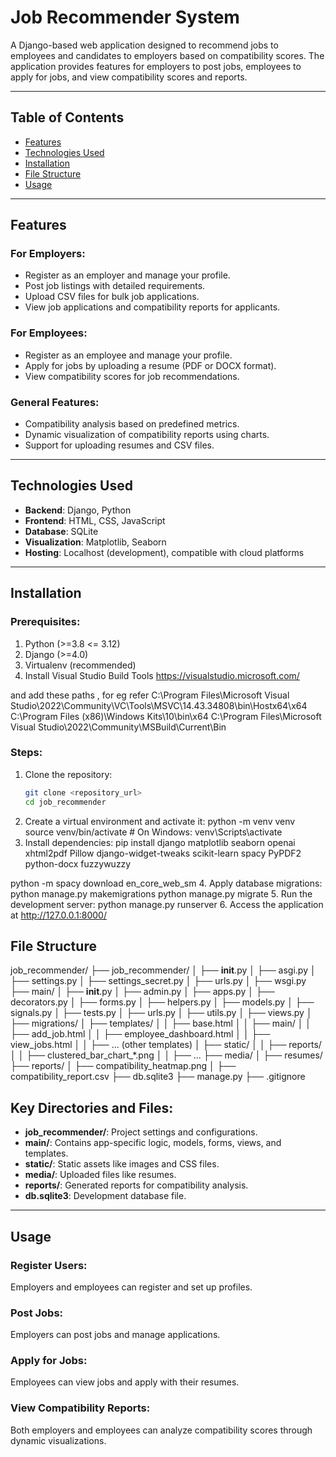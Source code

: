 # Job Recommender System

A Django-based web application designed to recommend jobs to employees and candidates to employers based on compatibility scores. The application provides features for employers to post jobs, employees to apply for jobs, and view compatibility scores and reports.

---

## Table of Contents

- [Features](#features)
- [Technologies Used](#technologies-used)
- [Installation](#installation)
- [File Structure](#file-structure)
- [Usage](#usage)

---

## Features

### For Employers:
- Register as an employer and manage your profile.
- Post job listings with detailed requirements.
- Upload CSV files for bulk job applications.
- View job applications and compatibility reports for applicants.

### For Employees:
- Register as an employee and manage your profile.
- Apply for jobs by uploading a resume (PDF or DOCX format).
- View compatibility scores for job recommendations.

### General Features:
- Compatibility analysis based on predefined metrics.
- Dynamic visualization of compatibility reports using charts.
- Support for uploading resumes and CSV files.

---

## Technologies Used

- **Backend**: Django, Python
- **Frontend**: HTML, CSS, JavaScript
- **Database**: SQLite
- **Visualization**: Matplotlib, Seaborn
- **Hosting**: Localhost (development), compatible with cloud platforms

---

## Installation

### Prerequisites:
1. Python (>=3.8 <= 3.12)
2. Django (>=4.0)
3. Virtualenv (recommended)
4. Install Visual Studio Build Tools https://visualstudio.microsoft.com/


and add these paths , for eg refer 
C:\Program Files\Microsoft Visual Studio\2022\Community\VC\Tools\MSVC\14.43.34808\bin\Hostx64\x64
C:\Program Files (x86)\Windows Kits\10\bin\x64
C:\Program Files\Microsoft Visual Studio\2022\Community\MSBuild\Current\Bin

### Steps:

1. Clone the repository:
   ```bash
   git clone <repository_url>
   cd job_recommender
2. Create a virtual environment and activate it:
   python -m venv venv
   source venv/bin/activate  # On Windows: venv\Scripts\activate
3. Install dependencies:
pip install django matplotlib seaborn openai xhtml2pdf Pillow django-widget-tweaks scikit-learn spacy PyPDF2 python-docx fuzzywuzzy

python -m spacy download en_core_web_sm
4. Apply database migrations:
   python manage.py makemigrations
   python manage.py migrate
5. Run the development server:
   python manage.py runserver
6. Access the application at http://127.0.0.1:8000/

## File Structure
job_recommender/
├── job_recommender/
│   ├── __init__.py
│   ├── asgi.py
│   ├── settings.py
│   ├── settings_secret.py
│   ├── urls.py
│   ├── wsgi.py
├── main/
│   ├── __init__.py
│   ├── admin.py
│   ├── apps.py
│   ├── decorators.py
│   ├── forms.py
│   ├── helpers.py
│   ├── models.py
│   ├── signals.py
│   ├── tests.py
│   ├── urls.py
│   ├── utils.py
│   ├── views.py
│   ├── migrations/
│   ├── templates/
│   │   ├── base.html
│   │   ├── main/
│   │       ├── add_job.html
│   │       ├── employee_dashboard.html
│   │       ├── view_jobs.html
│   │       ├── ... (other templates)
│   ├── static/
│   │   ├── reports/
│   │       ├── clustered_bar_chart_*.png
│   │       ├── ...
├── media/
│   ├── resumes/
├── reports/
│   ├── compatibility_heatmap.png
│   ├── compatibility_report.csv
├── db.sqlite3
├── manage.py
├── .gitignore

## Key Directories and Files:
- **job_recommender/**: Project settings and configurations.
- **main/**: Contains app-specific logic, models, forms, views, and templates.
- **static/**: Static assets like images and CSS files.
- **media/**: Uploaded files like resumes.
- **reports/**: Generated reports for compatibility analysis.
- **db.sqlite3**: Development database file.

---

## Usage

### Register Users:
Employers and employees can register and set up profiles.

### Post Jobs:
Employers can post jobs and manage applications.

### Apply for Jobs:
Employees can view jobs and apply with their resumes.

### View Compatibility Reports:
Both employers and employees can analyze compatibility scores through dynamic visualizations.



